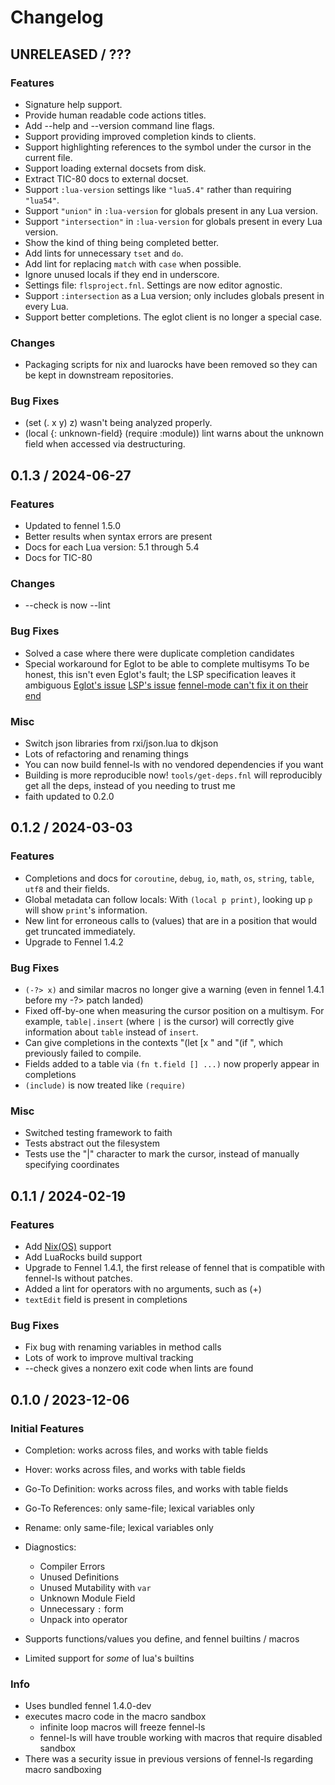 # Changelog

## UNRELEASED / ???

### Features

* Signature help support.
* Provide human readable code actions titles.
* Add --help and --version command line flags.
* Support providing improved completion kinds to clients.
* Support highlighting references to the symbol under the cursor in the current file.
* Support loading external docsets from disk.
* Extract TIC-80 docs to external docset.
* Support `:lua-version` settings like `"lua5.4"` rather than requiring `"lua54"`.
* Support `"union"` in `:lua-version` for globals present in any Lua version.
* Support `"intersection"` in `:lua-version` for globals present in every Lua version.
* Show the kind of thing being completed better.
* Add lints for unnecessary `tset` and `do`.
* Add lint for replacing `match` with `case` when possible.
* Ignore unused locals if they end in underscore.
* Settings file: `flsproject.fnl`. Settings are now editor agnostic.
* Support `:intersection` as a Lua version; only includes globals present in every Lua.
* Support better completions. The eglot client is no longer a special case.

### Changes

* Packaging scripts for nix and luarocks have been removed so they can be kept in downstream repositories.

### Bug Fixes
* (set (. x y) z) wasn't being analyzed properly.
* (local {: unknown-field} (require :module)) lint warns about the unknown field when accessed via destructuring.

## 0.1.3 / 2024-06-27

### Features
* Updated to fennel 1.5.0
* Better results when syntax errors are present
* Docs for each Lua version: 5.1 through 5.4
* Docs for TIC-80

### Changes
* --check is now --lint

### Bug Fixes
* Solved a case where there were duplicate completion candidates
* Special workaround for Eglot to be able to complete multisyms
    To be honest, this isn't even Eglot's fault; the LSP specification leaves it ambiguous
    [Eglot's issue](https://github.com/joaotavora/eglot/issues/402)
    [LSP's issue](https://github.com/microsoft/language-server-protocol/issues/648)
    [fennel-mode can't fix it on their end](https://git.sr.ht/~technomancy/fennel-mode/commit/188ee04e86792cd4bce75d52b9603cc833b63b48)

### Misc
* Switch json libraries from rxi/json.lua to dkjson
* Lots of refactoring and renaming things
* You can now build fennel-ls with no vendored dependencies if you want
* Building is more reproducible now! `tools/get-deps.fnl` will reproducibly get all the deps, instead of you needing to trust me
* faith updated to 0.2.0

## 0.1.2 / 2024-03-03

### Features
* Completions and docs for `coroutine`, `debug`, `io`, `math`, `os`, `string`, `table`, `utf8` and their fields.
* Global metadata can follow locals: With `(local p print)`, looking up `p` will show `print`'s information.
* New lint for erroneous calls to (values) that are in a position that would get truncated immediately.
* Upgrade to Fennel 1.4.2

### Bug Fixes
* `(-?> x)` and similar macros no longer give a warning (even in fennel 1.4.1 before my -?> patch landed)
* Fixed off-by-one when measuring the cursor position on a multisym. For example, `table|.insert` (where `|` is the cursor) will correctly give information about `table` instead of `insert`.
* Can give completions in the contexts "(let [x " and "(if ", which previously failed to compile.
* Fields added to a table via `(fn t.field [] ...)` now properly appear in completions
* `(include)` is now treated like `(require)`

### Misc
* Switched testing framework to faith
* Tests abstract out the filesystem
* Tests use the "|" character to mark the cursor, instead of manually specifying coordinates

## 0.1.1 / 2024-02-19

### Features
* Add [Nix(OS)](https://nixos.org) support
* Add LuaRocks build support
* Upgrade to Fennel 1.4.1, the first release of fennel that is compatible with fennel-ls without patches.
* Added a lint for operators with no arguments, such as (+)
* `textEdit` field is present in completions

### Bug Fixes
* Fix bug with renaming variables in method calls
* Lots of work to improve multival tracking
* --check gives a nonzero exit code when lints are found

## 0.1.0 / 2023-12-06

### Initial Features
* Completion: works across files, and works with table fields
* Hover: works across files, and works with table fields
* Go-To Definition: works across files, and works with table fields
* Go-To References: only same-file; lexical variables only
* Rename: only same-file; lexical variables only
* Diagnostics:
    * Compiler Errors
    * Unused Definitions
    * Unused Mutability with `var`
    * Unknown Module Field
    * Unnecessary `:` form
    * Unpack into operator

* Supports functions/values you define, and fennel builtins / macros
* Limited support for *some* of lua's builtins

### Info
* Uses bundled fennel 1.4.0-dev
* executes macro code in the macro sandbox
    * infinite loop macros will freeze fennel-ls
    * fennel-ls will have trouble working with macros that require disabled sandbox
* There was a security issue in previous versions of fennel-ls regarding macro sandboxing
